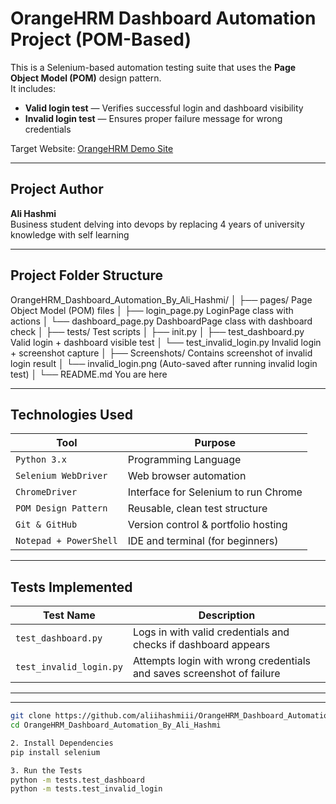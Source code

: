 #  OrangeHRM Dashboard Automation Project (POM-Based)

This is a Selenium-based automation testing suite that uses the **Page Object Model (POM)** design pattern.  
It includes:

-  **Valid login test** — Verifies successful login and dashboard visibility  
-  **Invalid login test** — Ensures proper failure message for wrong credentials

 Target Website: [OrangeHRM Demo Site](https://opensource-demo.orangehrmlive.com)

---

##  Project Author

**Ali Hashmi**  
Business student delving into devops by replacing 4 years of university knowledge with self learning

---

##  Project Folder Structure

OrangeHRM_Dashboard_Automation_By_Ali_Hashmi/
│
├── pages/ Page Object Model (POM) files
│ ├── login_page.py  LoginPage class with actions
│ └── dashboard_page.py  DashboardPage class with dashboard check
│
├── tests/  Test scripts
│ ├── init.py
│ ├── test_dashboard.py   Valid login + dashboard visible test
│ └── test_invalid_login.py   Invalid login + screenshot capture
│
├── Screenshots/  Contains screenshot of invalid login result
│ └── invalid_login.png  (Auto-saved after running invalid login test)
│
└── README.md  You are here 

---

##  Technologies Used

| Tool | Purpose |
|------|---------|
| `Python 3.x` | Programming Language |
| `Selenium WebDriver` | Web browser automation |
| `ChromeDriver` | Interface for Selenium to run Chrome |
| `POM Design Pattern` | Reusable, clean test structure |
| `Git & GitHub` | Version control & portfolio hosting |
| `Notepad + PowerShell` | IDE and terminal (for beginners) |

---

## Tests Implemented

| Test Name | Description |
|-----------|-------------|
| `test_dashboard.py` | Logs in with valid credentials and checks if dashboard appears |
| `test_invalid_login.py` | Attempts login with wrong credentials and saves screenshot of failure |

---






---





```bash
git clone https://github.com/aliihashmiii/OrangeHRM_Dashboard_Automation_By_Ali_Hashmi.git
cd OrangeHRM_Dashboard_Automation_By_Ali_Hashmi

2. Install Dependencies
pip install selenium

3. Run the Tests
python -m tests.test_dashboard
python -m tests.test_invalid_login

